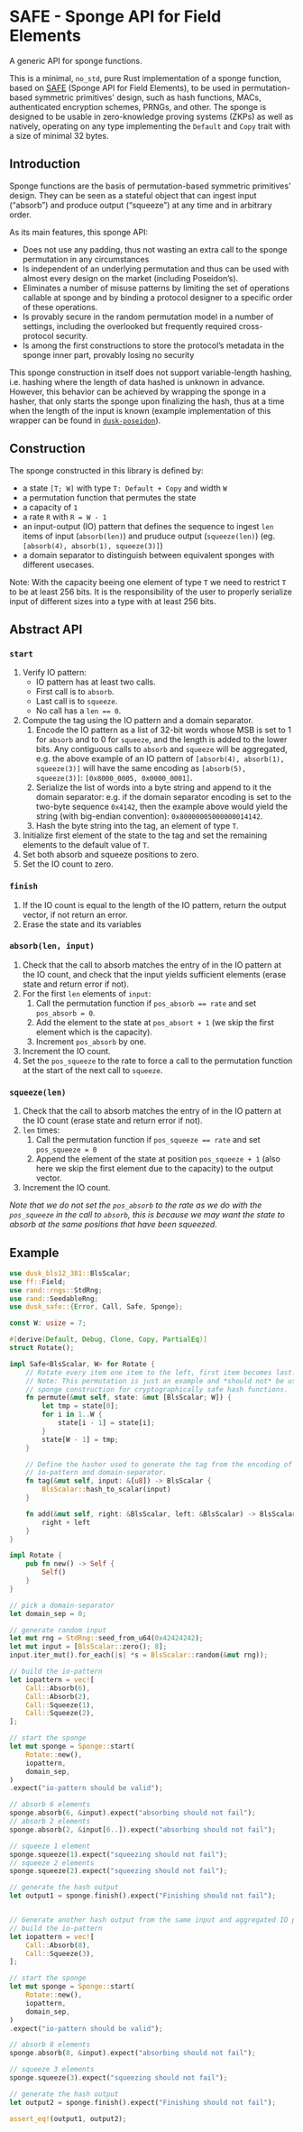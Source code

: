 # SAFE - Sponge API for Field Elements

A generic API for sponge functions.

This is a minimal, `no_std`, pure Rust implementation of a sponge function, based on [SAFE](https://eprint.iacr.org/2023/522.pdf) (Sponge API for Field Elements), to be used in permutation-based symmetric primitives' design, such as hash functions, MACs, authenticated encryption schemes, PRNGs, and other.
The sponge is designed to be usable in zero-knowledge proving systems (ZKPs) as well as natively, operating on any type implementing the `Default` and `Copy` trait with a size of minimal 32 bytes.

## Introduction

Sponge functions are the basis of permutation-based symmetric primitives’ design. They can be seen as a stateful object that can ingest input (“absorb”) and produce output (“squeeze”) at any time and in arbitrary order.

As its main features, this sponge API:
- Does not use any padding, thus not wasting an extra call to the sponge permutation in any circumstances
- Is independent of an underlying permutation and thus can be used with almost every design on the market (including Poseidon’s).
- Eliminates a number of misuse patterns by limiting the set of operations callable at sponge and by binding a protocol designer to a specific order of these operations.
- Is provably secure in the random permutation model in a number of settings, including the overlooked but frequently required cross-protocol security.
- Is among the first constructions to store the protocol’s metadata in the sponge inner part, provably losing no security

This sponge construction in itself does not support variable-length hashing, i.e. hashing where the length of data hashed is unknown in advance.
However, this behavior can be achieved by wrapping the sponge in a hasher, that only starts the sponge upon finalizing the hash, thus at a time when the length of the input is known (example implementation of this wrapper can be found in [`dusk-poseidon`](https://github.com/dusk-network/Poseidon252)).

## Construction

The sponge constructed in this library is defined by:
- a state `[T; W]` with type `T: Default + Copy` and width `W`
- a permutation function that permutes the state
- a capacity of `1`
- a rate `R` with `R = W - 1`
- an input-output (IO) pattern that defines the sequence to ingest `len` items of input (`absorb(len)`) and pruduce output (`squeeze(len)`) (eg. `[absorb(4), absorb(1), squeeze(3)]`)
- a domain separator to distinguish between equivalent sponges with different usecases.

Note: With the capacity beeing one element of type `T` we need to restrict `T` to be at least 256 bits. It is the responsibility of the user to properly serialize input of different sizes into a type with at least 256 bits.

## Abstract API

### `start`

1. Verify IO pattern:
   - IO pattern has at least two calls.
   - First call is to `absorb`.
   - Last call is to `squeeze`.
   - No call has a `len == 0`.
2. Compute the tag using the IO pattern and a domain separator.
   1. Encode the IO pattern as a list of 32-bit words whose MSB is set to 1 for `absorb` and to 0 for `squeeze`, and the length is added to the lower bits. Any contiguous calls to `absorb` and `squeeze` will be aggregated, e.g. the above example of an IO pattern of `[absorb(4), absorb(1), squeeze(3)]` will have the same encoding as `[absorb(5), squeeze(3)]`: `[0x8000_0005, 0x0000_0001]`.
   2. Serialize the list of words into a byte string and append to it the domain separator: e.g. if the domain separator encoding is set to the two-byte sequence `0x4142`, then the example above would yield the string (with big-endian convention): `0x80000005000000014142`.
   3. Hash the byte string into the tag, an element of type `T`.
3. Initialize first element of the state to the tag and set the remaining elements to the default value of `T`.
4. Set both absorb and squeeze positions to zero.
5. Set the IO count to zero.

### `finish`

1. If the IO count is equal to the length of the IO pattern, return the output vector, if not return an error.
2. Erase the state and its variables

### `absorb(len, input)`

1. Check that the call to absorb matches the entry of in the IO pattern at the IO count, and check that the input yields sufficient elements (erase state and return error if not).
2. For the first `len` elements of `input`:
   1. Call the permutation function if `pos_absorb == rate` and set `pos_absorb = 0`.
   2. Add the element to the state at `pos_absort + 1` (we skip the first element which is the capacity).
   3. Increment `pos_absorb` by one.
3. Increment the IO count.
4. Set the `pos_squeeze` to the rate to force a call to the permutation function at the start of the next call to `squeeze`.

### `squeeze(len)`

1. Check that the call to absorb matches the entry of in the IO pattern at the IO count (erase state and return error if not).
2. `len` times:
   1. Call the permutation function if `pos_squeeze == rate` and set `pos_squeeze = 0`
   2. Append the element of the state at position `pos_squeeze + 1` (also here we skip the first element due to the capacity) to the output vector.
3. Increment the IO count.

*Note that we do not set the `pos_absorb` to the rate as we do with the `pos_squeeze` in the call to `absorb`, this is because we may want the state to absorb at the same positions that have been squeezed.*

## Example

```rust
use dusk_bls12_381::BlsScalar;
use ff::Field;
use rand::rngs::StdRng;
use rand::SeedableRng;
use dusk_safe::{Error, Call, Safe, Sponge};

const W: usize = 7;

#[derive(Default, Debug, Clone, Copy, PartialEq)]
struct Rotate();

impl Safe<BlsScalar, W> for Rotate {
    // Rotate every item one item to the left, first item becomes last.
    // Note: This permutation is just an example and *should not* be used for a
    // sponge construction for cryptographically safe hash functions.
    fn permute(&mut self, state: &mut [BlsScalar; W]) {
        let tmp = state[0];
        for i in 1..W {
            state[i - 1] = state[i];
        }
        state[W - 1] = tmp;
    }

    // Define the hasher used to generate the tag from the encoding of the
    // io-pattern and domain-separator.
    fn tag(&mut self, input: &[u8]) -> BlsScalar {
        BlsScalar::hash_to_scalar(input)
    }

    fn add(&mut self, right: &BlsScalar, left: &BlsScalar) -> BlsScalar {
        right + left
    }
}

impl Rotate {
    pub fn new() -> Self {
        Self()
    }
}

// pick a domain-separator
let domain_sep = 0;

// generate random input
let mut rng = StdRng::seed_from_u64(0x42424242);
let mut input = [BlsScalar::zero(); 8];
input.iter_mut().for_each(|s| *s = BlsScalar::random(&mut rng));

// build the io-pattern
let iopattern = vec![
    Call::Absorb(6),
    Call::Absorb(2),
    Call::Squeeze(1),
    Call::Squeeze(2),
];

// start the sponge
let mut sponge = Sponge::start(
    Rotate::new(),
    iopattern,
    domain_sep,
)
.expect("io-pattern should be valid");

// absorb 6 elements
sponge.absorb(6, &input).expect("absorbing should not fail");
// absorb 2 elements
sponge.absorb(2, &input[6..]).expect("absorbing should not fail");

// squeeze 1 element
sponge.squeeze(1).expect("squeezing should not fail");
// squeeze 2 elements
sponge.squeeze(2).expect("squeezing should not fail");

// generate the hash output
let output1 = sponge.finish().expect("Finishing should not fail");


// Generate another hash output from the same input and aggregated IO pattern:
// build the io-pattern
let iopattern = vec![
    Call::Absorb(8),
    Call::Squeeze(3),
];

// start the sponge
let mut sponge = Sponge::start(
    Rotate::new(),
    iopattern,
    domain_sep,
)
.expect("io-pattern should be valid");

// absorb 8 elements
sponge.absorb(8, &input).expect("absorbing should not fail");

// squeeze 3 elements
sponge.squeeze(3).expect("squeezing should not fail");

// generate the hash output
let output2 = sponge.finish().expect("Finishing should not fail");

assert_eq!(output1, output2);
```
